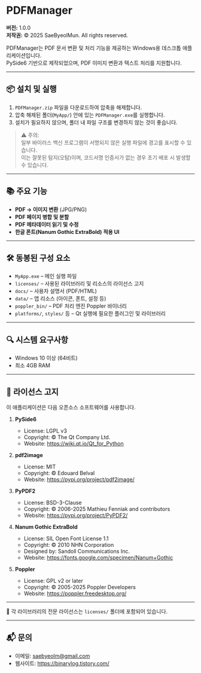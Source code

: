 # PDFManager

**버전:** 1.0.0  
**저작권:** © 2025 SaeByeolMun. All rights reserved.

PDFManager는 PDF 문서 변환 및 처리 기능을 제공하는 Windows용 데스크톱 애플리케이션입니다.  
PySide6 기반으로 제작되었으며, PDF 이미지 변환과 텍스트 처리를 지원합니다.

---

## 📦 설치 및 실행

1. `PDFManager.zip` 파일을 다운로드하여 압축을 해제합니다.
2. 압축 해제된 폴더(`MyApp/`) 안에 있는 `PDFManager.exe`를 실행합니다.
3. 설치가 필요하지 않으며, 폴더 내 파일 구조를 변경하지 않는 것이 좋습니다.

> ⚠️ 주의:  
> 일부 바이러스 백신 프로그램이 서명되지 않은 실행 파일에 경고를 표시할 수 있습니다.  
> 이는 잘못된 탐지(오탐)이며, 코드서명 인증서가 없는 경우 초기 배포 시 발생할 수 있습니다.

---

## 📚 주요 기능

- **PDF → 이미지 변환** (JPG/PNG)  
- **PDF 페이지 병합 및 분할**  
- **PDF 메타데이터 읽기 및 수정**  
- **한글 폰트(Nanum Gothic ExtraBold) 적용 UI**  

---

## 🛠 동봉된 구성 요소

- `MyApp.exe` – 메인 실행 파일
- `licenses/` – 사용된 라이브러리 및 리소스의 라이선스 고지
- `docs/` – 사용자 설명서 (PDF/HTML)
- `data/` – 앱 리소스 (아이콘, 폰트, 설정 등)
- `poppler_bin/` – PDF 처리 엔진 Poppler 바이너리
- `platforms/`, `styles/` 등 – Qt 실행에 필요한 플러그인 및 라이브러리

---

## 🔍 시스템 요구사항

- Windows 10 이상 (64비트)
- 최소 4GB RAM

---

## 📖 라이선스 고지

이 애플리케이션은 다음 오픈소스 소프트웨어를 사용합니다.

1. **PySide6**
   - License: LGPL v3
   - Copyright: © The Qt Company Ltd.
   - Website: https://wiki.qt.io/Qt_for_Python

2. **pdf2image**
   - License: MIT
   - Copyright: © Edouard Belval
   - Website: https://pypi.org/project/pdf2image/

3. **PyPDF2**
   - License: BSD-3-Clause
   - Copyright: © 2006-2025 Mathieu Fenniak and contributors
   - Website: https://pypi.org/project/PyPDF2/

4. **Nanum Gothic ExtraBold**
   - License: SIL Open Font License 1.1
   - Copyright: © 2010 NHN Corporation
   - Designed by: Sandoll Communications Inc.
   - Website: https://fonts.google.com/specimen/Nanum+Gothic

5. **Poppler**
   - License: GPL v2 or later
   - Copyright: © 2005-2025 Poppler Developers
   - Website: https://poppler.freedesktop.org/

---

📌 각 라이브러리의 전문 라이선스는 `licenses/` 폴더에 포함되어 있습니다.

---

## 📬 문의

- 이메일: saebyeolm@gmail.com
- 웹사이트: https://binarylog.tistory.com/
